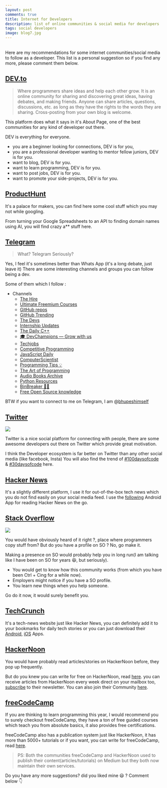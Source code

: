 ```yaml
---
layout: post
comments: true
title: Internet for Developers
description: list of online communities & social media for developers
tags: social developers
image: blog7.jpg
---
```


<br>
Here are my recommendations for some internet communities/social media to follow as a developer.
This list is a personal suggestion so if you find any more, please comment them below.

## [DEV.to](https://dev.to/)

> Where programmers share ideas and help each other grow. It is an online community for sharing and discovering great ideas, having debates, and making friends. Anyone can share articles, questions, discussions, etc. as long as they have the rights to the words they are sharing. Cross-posting from your own blog is welcome.

This platform does what it says in it's About Page, one of the best communities for any kind of developer out there.

DEV is everything for everyone.
- you are a beginner looking for connections, DEV is for you, 
- you are a professional developer wanting to mentor fellow juniors, DEV is for you.
- want to blog, DEV is for you.
- want to learn programming, DEV is for you.
- want to post jobs, DEV is for you.
- want to promote your side-projects, DEV is for you.

## [ProductHunt](https://www.producthunt.com)

It's a palace for makers, you can find here some cool stuff which you may not while googling.

From turning your Google Spreadsheets to an API to finding domain names using AI, you will find crazy a** stuff here.

## [Telegram](https://telegram.org/)

> What? Telegram Seriously?

Yes, I feel it's sometimes better than Whats App (it's a long debate, just leave it)
There are some interesting channels and groups you can follow being a dev.

Some of them which I follow :
- Channels
  - [The Hire](https://t.me/thehire)
  - [Ultimate Freemium Courses](https://t.me/freecourse)
  - [GitHub repos](https://t.me/github_repos)
  - [GitHub Trending](https://t.me/githubtrending)
  - [The Devs](https://t.me/thedevs)
  - [Internship Updates](https://t.me/internshipsIndia)
  - [The Daily C++](https://t.me/dailycpp)
  - [🎓 DevChampions — Grow with us](https://t.me/devchampions)
  - [Techjobs](https://t.me/technicaljobs)
  - [Competitive Programming](https://t.me/daily1interviewprogram)
  - [JavaScript Daily](https://t.me/javascriptdaily)
  - [ComputerScientist](https://t.me/computerScientist)
  - [Programming Tips 💡](https://t.me/ProgrammingTip)
  - [The Art of Programming](https://t.me/theprogrammingart)
  - [Audio Books Archive](https://t.me/AudiobooksArchive)
  - [Python Resources](https://t.me/pythonres)
  - [BinBreaker 🛃👾](https://t.me/BinBreaker)
  - [Free Open Source knowledge](https://t.me/free_open_source_knowledge)

BTW if you want to connect to me on Telegram, I am @[bhupeshimself](https://t.me/bhupeshimself)

## [Twitter](https://twitter.com/)

<a href="https://twitter.com/iamdevloper/status/1158422539166552067">
	<img src="https://i.imgur.com/YmrMqJZ.png">
</a>

Twitter is a nice social platform for connecting with people, there are some awesome developers out there on Twitter which provide great motivation.

I think the Developer ecosystem is far better on Twitter than any other social media (like facebook, Insta)
You will also find the trend of [#100daysofcode](https://twitter.com/hashtag/100daysfocode?src=hashtag_click) & [#30daysofcode](https://twitter.com/hashtag/30DaysOfCode?src=hashtag_click) here.

## [Hacker News](https://news.ycombinator.com/)

It's a slightly different platform, I use it for out-of-the-box tech news which you do not find easily on your social media feed.
I use the [following](https://play.google.com/store/apps/details?id=com.fynally.hackernews&hl=en_US) Android App for reading Hacker News on the go.

## [Stack Overflow](https://stackoverflow.com/)

![](https://media.giphy.com/media/iFkHQLzYA09Zm/giphy.gif)

You would have obviously heard of it right ?, place where programmers copy stuff from?
But do you have a profile on SO ? No, go make it.

Making a presence on SO would probably help you in long run(I am talking like I have been on SO for years 😆, but seriously).

- You would get to know how this community works (from which you have been Ctrl + Cing for a while now).
- Employers might notice if you have a SO profile.
- You learn new things when you help someone.

Go do it now, it would surely benefit you.

## [TechCrunch](https://techcrunch.com/)
	
It's a tech-news website just like Hacker News, you can definitely add it to your bookmarks for daily tech stories or you can just download their [Android](https://play.google.com/store/apps/details?id=com.aol.mobile.techcrunch&hl=en_US), [iOS](https://apps.apple.com/in/app/techcrunch/id526058642) Apps.

## [HackerNoon](https://hackernoon.com/)
	
You would have probably read articles/stories on HackerNoon before, they pop up frequently.

But do you knew you can write for free on HackerNoon, read [here](https://contribute.hackernoon.com/).
you can receive articles from HackerNoon every week direct on your mailbox too, [subscribe](https://hackernoon.com/#subscribe-embed) to their newsletter.
You can also join their Community [here](https://community.hackernoon.com/).

## [freeCodeCamp](https://www.freecodecamp.org/)
	
If you are thinking to learn programming this year, I would recommend you to surely checkout freeCodeCamp, they have a ton of free guided courses which teach you from absolute basics, it also provides free certifications.

freeCodeCamp also has a publication system just like HackerNoon, it has more than 5000+ tutorials or if you want, you can write for freeCodeCamp, read [here](https://www.freecodecamp.org/news/how-to-get-published-in-the-freecodecamp-medium-publication-9b342a22400e/).

> PS: Both the communities freeCodeCamp and HackerNoon used to publish their content(articles/tutorials) on Medium but they both now maintain their own services.

Do you have any more suggestions? did you liked mine 😃 ?
Comment below 👇
